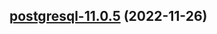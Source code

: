 

## [postgresql-11.0.5](https://github.com/truecharts/charts/compare/postgresql-11.0.4...postgresql-11.0.5) (2022-11-26)

